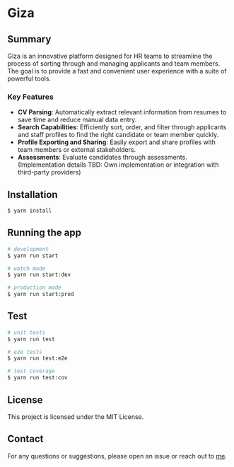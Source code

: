 # Giza

## Summary

Giza is an innovative platform designed for HR teams to streamline the process of sorting through and managing applicants and team members. The goal is to provide a fast and convenient user experience with a suite of powerful tools.

### Key Features

- **CV Parsing**: Automatically extract relevant information from resumes to save time and reduce manual data entry.
- **Search Capabilities**: Efficiently sort, order, and filter through applicants and staff profiles to find the right candidate or team member quickly.
- **Profile Exporting and Sharing**: Easily export and share profiles with team members or external stakeholders.
- **Assessments**: Evaluate candidates through assessments. (Implementation details TBD: Own implementation or integration with third-party providers)

## Installation

```bash
$ yarn install
```

## Running the app

```bash
# development
$ yarn run start

# watch mode
$ yarn run start:dev

# production mode
$ yarn run start:prod
```

## Test

```bash
# unit tests
$ yarn run test

# e2e tests
$ yarn run test:e2e

# test coverage
$ yarn run test:cov
```

## License

This project is licensed under the MIT License.

## Contact

For any questions or suggestions, please open an issue or reach out to [me](vmarchessi@gmail.com).
